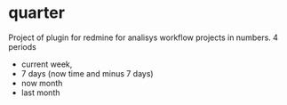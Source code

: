 # quarter
Project of plugin for redmine for analisys workflow projects in numbers. 
4 periods 
  - current week, 
  - 7 days (now time and minus 7 days)
  - now month
  - last month

